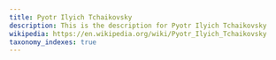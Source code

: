 ```yaml
---
title: Pyotr Ilyich Tchaikovsky
description: This is the description for Pyotr Ilyich Tchaikovsky
wikipedia: https://en.wikipedia.org/wiki/Pyotr_Ilyich_Tchaikovsky
taxonomy_indexes: true
---
```

